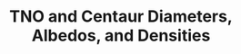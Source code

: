 ---
title: TNO and Centaur Diameters, Albedos, and Densities
permalink: /resource/tnocenalb.html
layout: bundle
dataset: tno-centaur_diam-albedo-density
tags: [physicalProperties]
resource: true
---